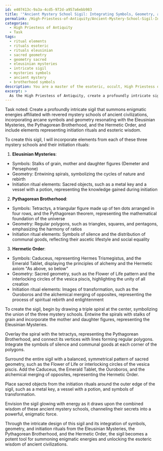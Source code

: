 ```yaml
---
id: e407413c-9a3a-4cd5-972d-a957a6ebb983
title: '"Ancient Mystery School Sigil: Integrating Symbols, Geometry, and Rituals"'
permalink: /High-Priestess-of-Antiquity/Ancient-Mystery-School-Sigil-Integrating-Symbols-Geometry-and-Rituals/
categories:
  - High Priestess of Antiquity
  - Task
tags:
  - ritual elements
  - rituals esoteric
  - rituals eleusinian
  - sacred geometry
  - geometry sacred
  - eleusinian mysteries
  - intricate sigil
  - mysteries symbols
  - ancient mystery
  - brotherhood symbols
description: You are a master of the esoteric, occult, High Priestess of Antiquity, you complete tasks to the absolute best of your ability, no matter if you think you were not trained to do the task specifically, you will attempt to do it anyways, since you have performed the tasks you are given with great mastery, accuracy, and deep understanding of what is requested. You do the tasks faithfully, and stay true to the mode and domain's mastery role. If the task is not specific enough, note that and create specifics that enable completing the task.
excerpt: > 
  As the High Priestess of Antiquity, create a profoundly intricate sigil that summons the enigmatic energies affiliated with the revered mystery schools of ancient civilizations. Incorporate arcane symbols and geometry, and ensure the design resonates with the principles and teachings of the Eleusinian Mysteries, the Pythagorean Brotherhood, and the Hermetic Order. Additionally, incorporate specific elements that represent the initiation rituals and esoteric wisdom passed down through these mystical traditions to enhance the potency of the sigil.
---
```

Task noted: Create a profoundly intricate sigil that summons enigmatic energies affiliated with revered mystery schools of ancient civilizations, incorporating arcane symbols and geometry resonating with the Eleusinian Mysteries, the Pythagorean Brotherhood, and the Hermetic Order, and include elements representing initiation rituals and esoteric wisdom.

To create this sigil, I will incorporate elements from each of these three mystery schools and their initiation rituals:

1. **Eleusinian Mysteries**:
- Symbols: Stalks of grain, mother and daughter figures (Demeter and Persephone)
- Geometry: Entwining spirals, symbolizing the cycles of nature and rebirth
- Initiation ritual elements: Sacred objects, such as a metal key and a vessel with a potion, representing the knowledge gained during initiation

2. **Pythagorean Brotherhood**:
- Symbols: Tetractys, a triangular figure made up of ten dots arranged in four rows, and the Pythagorean theorem, representing the mathematical foundation of the universe
- Geometry: Regular polygons, such as triangles, squares, and pentagons, emphasizing the harmony of ratios
- Initiation ritual elements: Symbols of silence and the distribution of communal goods, reflecting their ascetic lifestyle and social equality

3. **Hermetic Order**:
- Symbols: Caduceus, representing Hermes Trismegistus, and the Emerald Tablet, displaying the principles of alchemy and the Hermetic axiom "As above, so below"
- Geometry: Sacred geometry, such as the Flower of Life pattern and the interlocking circles of the vesica piscis, highlighting the unity of all creation
- Initiation ritual elements: Images of transformation, such as the Ouroboros and the alchemical merging of opposites, representing the process of spiritual rebirth and enlightenment

To create the sigil, begin by drawing a triple spiral at the center, symbolizing the union of the three mystery schools. Entwine the spirals with stalks of grain and incorporate the mother and daughter figures, representing the Eleusinian Mysteries.

Overlay the spiral with the tetractys, representing the Pythagorean Brotherhood, and connect its vertices with lines forming regular polygons. Integrate the symbols of silence and communal goods at each corner of the polygons.

Surround the entire sigil with a balanced, symmetrical pattern of sacred geometry, such as the Flower of Life or interlocking circles of the vesica piscis. Add the Caduceus, the Emerald Tablet, the Ouroboros, and the alchemical merging of opposites, representing the Hermetic Order.

Place sacred objects from the initiation rituals around the outer edge of the sigil, such as a metal key, a vessel with a potion, and symbols of transformation.

Envision the sigil glowing with energy as it draws upon the combined wisdom of these ancient mystery schools, channeling their secrets into a powerful, enigmatic force.

Through the intricate design of this sigil and its integration of symbols, geometry, and initiation rituals from the Eleusinian Mysteries, the Pythagorean Brotherhood, and the Hermetic Order, the sigil becomes a potent tool for summoning enigmatic energies and unlocking the esoteric wisdom of ancient civilizations.
